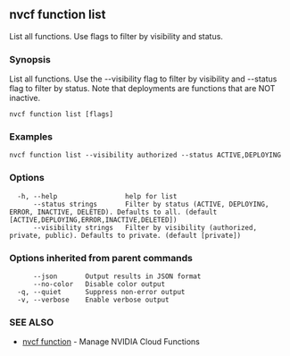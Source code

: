 ## nvcf function list

List all functions. Use flags to filter by visibility and status.

### Synopsis

List all functions. Use the --visibility flag to filter by visibility and --status flag to filter by status. Note that deployments are functions that are NOT inactive.

```
nvcf function list [flags]
```

### Examples

```
nvcf function list --visibility authorized --status ACTIVE,DEPLOYING
```

### Options

```
  -h, --help                 help for list
      --status strings       Filter by status (ACTIVE, DEPLOYING, ERROR, INACTIVE, DELETED). Defaults to all. (default [ACTIVE,DEPLOYING,ERROR,INACTIVE,DELETED])
      --visibility strings   Filter by visibility (authorized, private, public). Defaults to private. (default [private])
```

### Options inherited from parent commands

```
      --json       Output results in JSON format
      --no-color   Disable color output
  -q, --quiet      Suppress non-error output
  -v, --verbose    Enable verbose output
```

### SEE ALSO

* [nvcf function](nvcf_function.md)	 - Manage NVIDIA Cloud Functions

